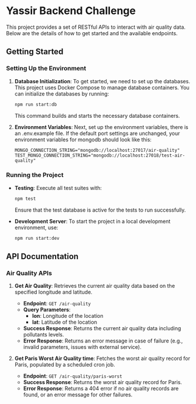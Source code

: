 # Yassir Backend Challenge

This project provides a set of RESTful APIs to interact with air quality data. Below are the details of how to get started and the available endpoints.

## Getting Started

### Setting Up the Environment

1.  **Database Initialization**:
    To get started, we need to set up the databases. This project uses Docker Compose to manage database containers. You can initialize the databases by running:

    ```bash
    npm run start:db
    ```

    This command builds and starts the necessary database containers.

2.  **Environment Variables**:
    Next, set up the environment variables, there is an .env.example file. If the default port settings are unchanged, your environment variables for mongodb should look like this:

    ```env
    MONGO_CONNECTION_STRING="mongodb://localhost:27017/air-quality"
    TEST_MONGO_CONNECTION_STRING="mongodb://localhost:27018/test-air-quality"
    ```

### Running the Project

-   **Testing**:
    Execute all test suites with:

    ```bash
    npm test
    ```

    Ensure that the test database is active for the tests to run successfully.

-   **Development Server**:
    To start the project in a local development environment, use:

    ```bash
    npm run start:dev
    ```

## API Documentation

### Air Quality APIs

1.  **Get Air Quality**:
    Retrieves the current air quality data based on the specified longitude and latitude.

    -   **Endpoint**: `GET /air-quality`
    -   **Query Parameters**:
        -   **lon**: Longitude of the location
        -   **lat**: Latitude of the location
    -   **Success Response**: Returns the current air quality data including pollutants levels.
    -   **Error Response**: Returns an error message in case of failure (e.g., invalid parameters, issues with external service).

2.  **Get Paris Worst Air Quality time**:
    Fetches the worst air quality record for Paris, populated by a scheduled cron job.

    -   **Endpoint**: `GET /air-quality/paris-worst`
    -   **Success Response**: Returns the worst air quality record for Paris.
    -   **Error Response**: Returns a 404 error if no air quality records are found, or an error message for other failures.
